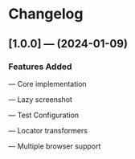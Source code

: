 # Changelog

## [1.0.0] — (2024-01-09)

### Features Added

— Core implementation

— Lazy screenshot

— Test Configuration

— Locator transformers

— Multiple browser support